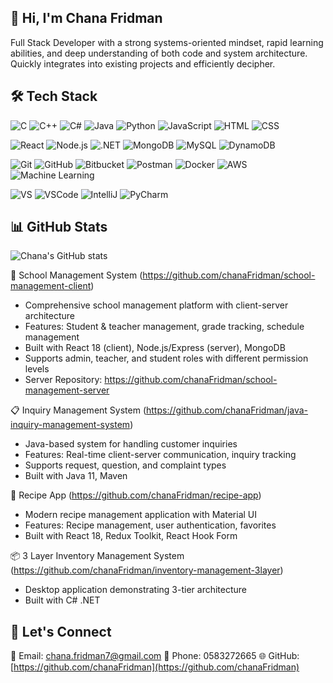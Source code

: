 ## 👋 Hi, I'm Chana Fridman

Full Stack Developer with a strong systems-oriented mindset, rapid learning abilities, and deep understanding of both code and system architecture. Quickly integrates into existing projects and efficiently decipher.

## 🛠️ Tech Stack

![C](https://skillicons.dev/icons?i=c) ![C++](https://skillicons.dev/icons?i=cpp) ![C#](https://skillicons.dev/icons?i=csharp) ![Java](https://skillicons.dev/icons?i=java) ![Python](https://skillicons.dev/icons?i=python) ![JavaScript](https://skillicons.dev/icons?i=javascript) ![HTML](https://skillicons.dev/icons?i=html5) ![CSS](https://skillicons.dev/icons?i=css3)

![React](https://skillicons.dev/icons?i=react) ![Node.js](https://skillicons.dev/icons?i=nodejs) ![.NET](https://skillicons.dev/icons?i=dotnet) ![MongoDB](https://skillicons.dev/icons?i=mongodb) ![MySQL](https://skillicons.dev/icons?i=mysql) ![DynamoDB](https://skillicons.dev/icons?i=dynamodb)

![Git](https://skillicons.dev/icons?i=git) ![GitHub](https://skillicons.dev/icons?i=github) ![Bitbucket](https://skillicons.dev/icons?i=bitbucket) ![Postman](https://skillicons.dev/icons?i=postman) ![Docker](https://skillicons.dev/icons?i=docker) ![AWS](https://skillicons.dev/icons?i=aws) ![Machine Learning](https://skillicons.dev/icons?i=ml)

![VS](https://skillicons.dev/icons?i=vs) ![VSCode](https://skillicons.dev/icons?i=vscode) ![IntelliJ](https://skillicons.dev/icons?i=intellij) ![PyCharm](https://skillicons.dev/icons?i=pycharm)


## 📊 GitHub Stats
![Chana's GitHub stats](https://github-readme-stats.vercel.app/api?username=chanaFridman&show_icons=true&theme=radical)

🏫 School Management System (https://github.com/chanaFridman/school-management-client)
- Comprehensive school management platform with client-server architecture
- Features: Student & teacher management, grade tracking, schedule management
- Built with React 18 (client), Node.js/Express (server), MongoDB
- Supports admin, teacher, and student roles with different permission levels
- Server Repository: https://github.com/chanaFridman/school-management-server

📋 Inquiry Management System (https://github.com/chanaFridman/java-inquiry-management-system)
- Java-based system for handling customer inquiries
- Features: Real-time client-server communication, inquiry tracking
- Supports request, question, and complaint types
- Built with Java 11, Maven

🍳 Recipe App (https://github.com/chanaFridman/recipe-app)
- Modern recipe management application with Material UI
- Features: Recipe management, user authentication, favorites
- Built with React 18, Redux Toolkit, React Hook Form

📦 3 Layer Inventory Management System (https://github.com/chanaFridman/inventory-management-3layer)
- Desktop application demonstrating 3-tier architecture
- Built with C# .NET

## 🤝 Let's Connect
📧 Email: [chana.fridman7@gmail.com](mailto:chana.fridman7@gmail.com)
📱 Phone: 0583272665
🌐 GitHub: [https://github.com/chanaFridman](https://github.com/chanaFridman)



